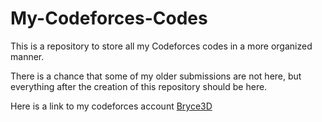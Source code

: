 # My-Codeforces-Codes
This is a repository to store all my Codeforces codes in a more organized manner.

There is a chance that some of my older submissions are not here, but everything after the creation of this repository should be here.

Here is a link to my codeforces account [Bryce3D](https://codeforces.com/profile/Bryce3D)
